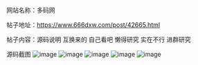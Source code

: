 网站名称：多码网

帖子地址：https://www.666dxw.com/post/42665.html

帖子内容：源码说明
互换来的 自己看吧 懒得研究 实在不行 进群研究



源码截图
![image](https://github.com/user-attachments/assets/14591ecd-e94c-4aae-9fd2-e4ec49c19f29)
![image](https://github.com/user-attachments/assets/119bfed8-d750-4908-a3fc-b5cca349bbd8)
![image](https://github.com/user-attachments/assets/7c128767-38b9-411e-bdc2-f82cb2b2d6ce)
![image](https://github.com/user-attachments/assets/6f35efd9-64e4-416f-952d-a88f39e0481c)
![image](https://github.com/user-attachments/assets/1b7fdbf5-376a-462c-8a80-a7ed14cc4dce)
